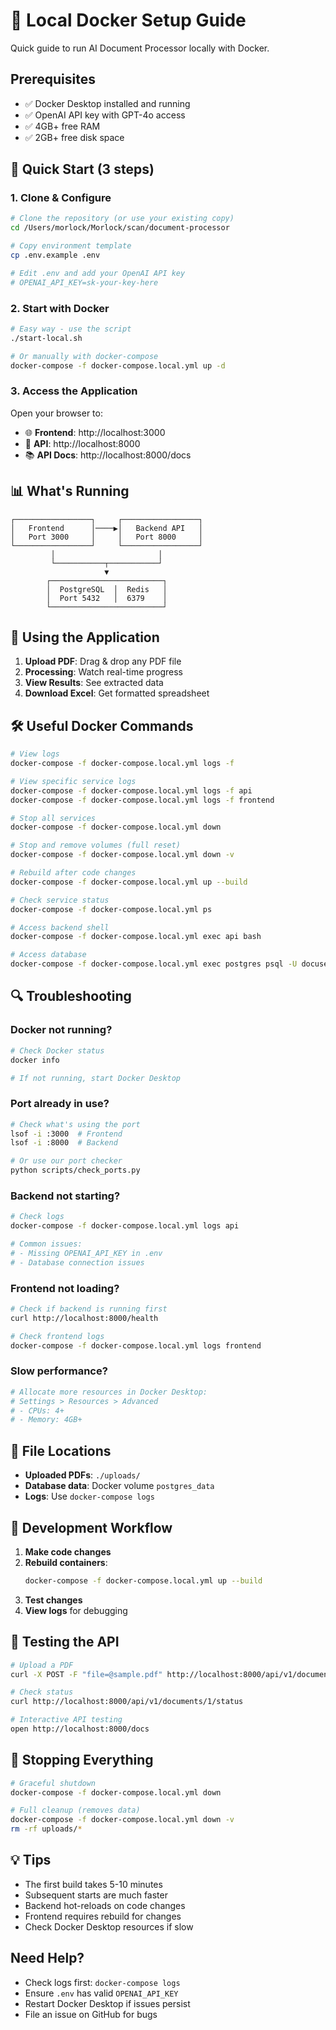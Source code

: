 # 🐳 Local Docker Setup Guide

Quick guide to run AI Document Processor locally with Docker.

## Prerequisites

- ✅ Docker Desktop installed and running
- ✅ OpenAI API key with GPT-4o access
- ✅ 4GB+ free RAM
- ✅ 2GB+ free disk space

## 🚀 Quick Start (3 steps)

### 1. Clone & Configure

```bash
# Clone the repository (or use your existing copy)
cd /Users/morlock/Morlock/scan/document-processor

# Copy environment template
cp .env.example .env

# Edit .env and add your OpenAI API key
# OPENAI_API_KEY=sk-your-key-here
```

### 2. Start with Docker

```bash
# Easy way - use the script
./start-local.sh

# Or manually with docker-compose
docker-compose -f docker-compose.local.yml up -d
```

### 3. Access the Application

Open your browser to:
- 🌐 **Frontend**: http://localhost:3000
- 🔧 **API**: http://localhost:8000
- 📚 **API Docs**: http://localhost:8000/docs

## 📊 What's Running

```
┌─────────────────┐     ┌─────────────────┐
│   Frontend      │────▶│   Backend API   │
│   Port 3000     │     │   Port 8000     │
└─────────────────┘     └─────────────────┘
         │                       │
         └───────────┬───────────┘
                     ▼
        ┌─────────────────────────┐
        │  PostgreSQL  │  Redis   │
        │  Port 5432   │  6379    │
        └─────────────────────────┘
```

## 🎯 Using the Application

1. **Upload PDF**: Drag & drop any PDF file
2. **Processing**: Watch real-time progress
3. **View Results**: See extracted data
4. **Download Excel**: Get formatted spreadsheet

## 🛠️ Useful Docker Commands

```bash
# View logs
docker-compose -f docker-compose.local.yml logs -f

# View specific service logs
docker-compose -f docker-compose.local.yml logs -f api
docker-compose -f docker-compose.local.yml logs -f frontend

# Stop all services
docker-compose -f docker-compose.local.yml down

# Stop and remove volumes (full reset)
docker-compose -f docker-compose.local.yml down -v

# Rebuild after code changes
docker-compose -f docker-compose.local.yml up --build

# Check service status
docker-compose -f docker-compose.local.yml ps

# Access backend shell
docker-compose -f docker-compose.local.yml exec api bash

# Access database
docker-compose -f docker-compose.local.yml exec postgres psql -U docuser -d docprocessor
```

## 🔍 Troubleshooting

### Docker not running?
```bash
# Check Docker status
docker info

# If not running, start Docker Desktop
```

### Port already in use?
```bash
# Check what's using the port
lsof -i :3000  # Frontend
lsof -i :8000  # Backend

# Or use our port checker
python scripts/check_ports.py
```

### Backend not starting?
```bash
# Check logs
docker-compose -f docker-compose.local.yml logs api

# Common issues:
# - Missing OPENAI_API_KEY in .env
# - Database connection issues
```

### Frontend not loading?
```bash
# Check if backend is running first
curl http://localhost:8000/health

# Check frontend logs
docker-compose -f docker-compose.local.yml logs frontend
```

### Slow performance?
```bash
# Allocate more resources in Docker Desktop:
# Settings > Resources > Advanced
# - CPUs: 4+
# - Memory: 4GB+
```

## 📁 File Locations

- **Uploaded PDFs**: `./uploads/`
- **Database data**: Docker volume `postgres_data`
- **Logs**: Use `docker-compose logs`

## 🔄 Development Workflow

1. **Make code changes**
2. **Rebuild containers**:
   ```bash
   docker-compose -f docker-compose.local.yml up --build
   ```
3. **Test changes**
4. **View logs** for debugging

## 🧪 Testing the API

```bash
# Upload a PDF
curl -X POST -F "file=@sample.pdf" http://localhost:8000/api/v1/documents/upload

# Check status
curl http://localhost:8000/api/v1/documents/1/status

# Interactive API testing
open http://localhost:8000/docs
```

## 🛑 Stopping Everything

```bash
# Graceful shutdown
docker-compose -f docker-compose.local.yml down

# Full cleanup (removes data)
docker-compose -f docker-compose.local.yml down -v
rm -rf uploads/*
```

## 💡 Tips

- The first build takes 5-10 minutes
- Subsequent starts are much faster
- Backend hot-reloads on code changes
- Frontend requires rebuild for changes
- Check Docker Desktop resources if slow

## Need Help?

- Check logs first: `docker-compose logs`
- Ensure `.env` has valid `OPENAI_API_KEY`
- Restart Docker Desktop if issues persist
- File an issue on GitHub for bugs